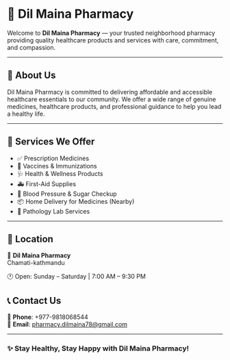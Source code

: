 # 💊 Dil Maina Pharmacy

Welcome to **Dil Maina Pharmacy** — your trusted neighborhood pharmacy providing quality healthcare products and services with care, commitment, and compassion.

---

## 🏥 About Us

Dil Maina Pharmacy is committed to delivering affordable and accessible healthcare essentials to our community. We offer a wide range of genuine medicines, healthcare products, and professional guidance to help you lead a healthy life.

---

## 🌟 Services We Offer

- ✅ Prescription Medicines
- 💉 Vaccines & Immunizations
- 🩺 Health & Wellness Products
- 🚑 First-Aid Supplies
- 🧪 Blood Pressure & Sugar Checkup
- 📦 Home Delivery for Medicines (Nearby)
- 🧫 Pathology Lab Services

---

## 📍 Location

📌 **Dil Maina Pharmacy**  
      Chamati-kathmandu 
      
🕐 Open: Sunday – Saturday | 7:00 AM – 9:30 PM  


## 📞 Contact Us

📱 **Phone**: +977-9818068544  
📧 **Email**: pharmacy.dilmaina78@gmail.com  

---

### ✨ Stay Healthy, Stay Happy with Dil Maina Pharmacy!
